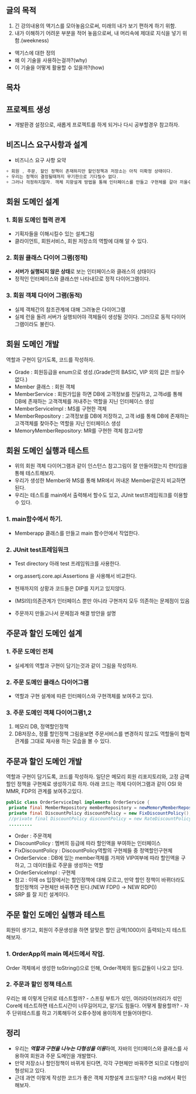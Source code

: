 ## 글의 목적
1. 긴 강의내용의 액기스를 모아놓음으로써, 미래의 내가 보기 편하게 하기 위함.
2. 내가 이해하기 어려운 부분을 적어 놓음으로써, 내 머리속에 제대로 지식을 넣기 위함.(weekness)
+ 액기스에 대한 정의
+ 왜 이 기술을 사용하는걸까?(why)
+ 이 기술을 어떻게 활용할 수 있을까?(how)

## 목차

## 프로젝트 생성
+ 개발환경 설정으로, 새롭게 프로젝트를 하게 되거나 다시 공부할경우 참고하자.

## 비즈니스 요구사항과 설계
+ 비즈니스 요구 사항 요약
```java
+ 회원 , 주문, 할인 정책이 존재하지만 할인정책과 저장소는 아직 미확정 상태이다.
+ 우리는 정책이 결정될때까지 무기한으로 기다릴수 없다. 
+ 그러나 걱정하지말자. 객체 지향설계 방법을 통해 인터페이스를 만들고 구현체를 갈아 끼울수 있도록 설계하면 된다.
```
## 회원 도메인 설계
### 1. 회원 도메인 협력 관계
  - 기획자들을 이해시킬수 있는 설계그림
  - 클라이언트, 회원서비스, 회원 저장소의 역할에 대해 알 수 있다.
### 2. 회원 클래스 다이어 그램(정적)
  - **서버가 실행되지 않은 상태**로 보는 인터페이스와 클래스의 상태이다
  - 정적인 인터페이스와 클래스만 나타내므로 정적 다이어그램이다.
### 3. 회원 객체 다이어 그램(동적) 
  - 실제 객체간의 참조관계에 대해 그려놓은 다이어그램
  - 실제 런을 돌려 서버가 실행되어야 객체들이 생성될 것이다. 그러므로 동적 다이어그램이라도 불린다.

## 회원 도메인 개발
역할과 구현이 담기도록, 코드를 작성하자.
+ Grade : 회원등급을 enum으로 생성.(Grade안의 BASIC, VIP 외의 값은 쓰일수 없다.)
+ Member 클래스 : 회원 객체 
+ MemberService : 회원가입을 하면 DB에 고객정보를 전달하고, 고객id를 통해 DB에 존재하는 고객객체를 꺼내주는 역할을 지닌 인터페이스 생성
+ MemberServiceImpl : MS를 구현한 객체 
+ MemberRepository : 고객정보를 DB에 저장하고, 고객 id를 통해 DB에 존재하는 고객객체를 찾아주는 역할을 지닌 인터페이스 생성 
+ MemoryMemberRepository: MR를 구현한 객체 참고사항

## 회원 도메인 실행과 테스트
+ 위의 회원 객체 다이어그램과 같이 인스턴스 참고그림이 잘 만들어졌는지 런타임을 통해 테스트해보자.
+ 우리가 생성한 Member와 MS를 통해 MR에서 꺼내온 Member같은지 비교하면된다.
+ 우리는 테스트를 main에서 출력해서 할수도 있고, JUnit test프레임워크를 이용할 수 있다.
### 1. main함수에서 하기.
+ Memberapp 클래스를 만들고 main 함수안에서 작업한다.
### 2. JUnit test프레임워크
+ Test directory 아래 test 프레임워크를 사용한다.
+ org.assertj.core.api.Assertions 을 사용해서 비교한다.

+ 현재까지의 상황과 코드들은 DIP를 지키고 있지않다.
+ (MSI의)의존관계가 인터페이스 뿐만 아니라 구현까지 모두 의존하는 문제점이 있음
+ 주문까지 만들고나서 문제점과 해결 방안을 설명

## 주문과 할인 도메인 설계
### 1. 주문 도메인 전체
  + 실세계의 역할과 구현이 담기는것과 같이 그림을 작성하자.
### 2. 주문 도메인 클래스 다이어그램
  + 역할과 구현 설계에 따른 인터페이스와 구현객체를 보여주고 있다.
### 3. 주문 도메인 객체 다이어그램1,2
1. 메모리 DB, 정액할인정책
2. DB저장소, 정률 할인정책
그림을보면 주문서비스를 변경하지 않고도 역할들이 협력 관계를 그대로 재사용 하는 모습을 볼 수 있다.

## 주문과 할인 도메인 개발
역할과 구현이 담기도록, 코드를 작성하자.
일단은 메모리 회원 리포지토리와, 고정 금액 할인 정책을 구현체로 생성하기로 하자.
아래 코드는 객체 다이어그램과 같이 OSI 와 MMR, FDP의 관계를 보여주고있다.
```java
public class OrderServiceImpl implements OrderService {
 private final MemberRepository memberRepository = newMemoryMemberRepository();
 private final DiscountPolicy discountPolicy = new FixDiscountPolicy();
 //private final DiscountPolicy discountPolicy = new RateDiscountPolicy();
 .........
```
+ Order : 주문객체
+ DiscountPolicy : 멤버의 등급에 따라 할인액을 부여하는 인터페이스
+ FixDiscountPolicy : DiscountPolicy역할의 구현체들 중 정액할인구현체 
+ OrderService : DB에 있는 member객체를 가져와 VIP여부에 따라 할인액을 구하고, 그 데이터들로 주문을 생성하는 역할
+ OrderServiceImpl : 구현체
+ 참고 : 이때 os 입장에서는 할인정책에 대해 모르고, 만약 할인 정책이 바뀌더라도 할인정책의 구현체만 바꿔주면 된다.(NEW FDP() -> NEW RDP())
+ SRP 를 잘 지킨 설계이다.

## 주문 할인 도메인 실행과 테스트
회원이 생기고, 회원이 주문생성을 하면 알맞은 할인 금액(1000)이 출력되는지 테스트 해보자.
### 1. OrderApp의 main 메서드에서 작업.
Order 객체에서 생성한 toString()으로 인해, Order객체의 필드값들이 나오고 있다.
### 2. 주문과 할인 정책 테스트
우리는 왜 이렇게 단위로 테스트할까? - 스프링 부트가 섞인, 여러라이브러리가 섞인 Core에 테스트하면 테스트시간이 너무길어지고, 알기도 힘들다.
어떻게 활용할까? - 자주 단위테스트를 하고 기록해두어 오류수정에 용이하게 만들어야한다.

## 정리
+ 우리는 ***역할과 구현을 나누는 다형성을 이용***하여, 자바의 인터페이스와 클래스를 사용하여 회원과 주문 도메인을 개발했다.
+ 만약 저장소나 할인정책이 바뀌게 된다면, 각각 구현체만 바꿔주면 되므로 다형성이 형성되고 있다.
+ 근데 과연 이렇게 작성한 코드가 좋은 객체 지향설계 코드일까? 다음 md에서 확인해보자.
